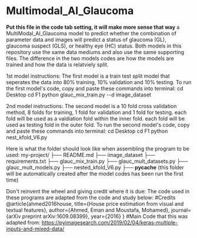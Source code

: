 # Multimodal_AI_Glaucoma
**Put this file in the code tab setting, it will make more sense that way**
a MultiModal_AI_Glaucoma model to predict whether the combination of parameter data and images will predict a status of glaucoma (GL), glaucoma suspect (GLS), or healthy eye (HC) status.
Both models in this repository use the same data mediums and also use the same supporting files. The difference in the two models codes are how the models are trained and how the data is relatviely split.

1st model instructions:
The first model is a train test split model that seperates the data into 80% training, 10% validation and 10% testing.
To run the first model's code, copy and paste these commands into terminal:
cd Desktop
cd F1
python glauc_mix_train.py --d image_dataset


2nd model instructions:
The second model is a 10 fold cross validation method, 8 folds for training, 1 fold for validation and 1 fold for testing.
each fold will be used as a valdiation fold within the inner fold.
each fold will be used as testing fold in the outer fold.
To run the second model's code, copy and paste these commands into terminal:
cd Desktop
cd F1
python nest_kfold_V6.py


Here is what the folder should look like when assembling the program to be used:
my-project/
├── README.md
├── image_dataset
├── requirements.txt
├── glauc_mix_train.py
├── glauc_mult_datasets.py
├── glauc_mult_models.py
├── nested_kfold_V6.py
├── __pycache__ (this folder will be automatically created after the model codes has been run the first time)



Don't reinvent the wheel and giving credit where it is due:
The code used in these programs are adapted from the code and study below:
#Credits @article{ahmed2016house, title={House price estimation from visual and textual features}, author={Ahmed, Eman and Moustafa, Mohamed}, journal={arXiv preprint arXiv:1609.08399}, year={2016} }
#Main Code that this was adapted from: https://pyimagesearch.com/2019/02/04/keras-multiple-inputs-and-mixed-data/

